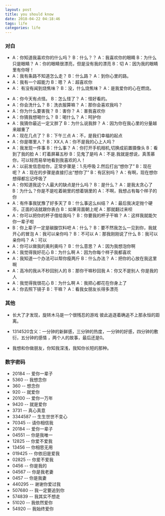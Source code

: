 ```yaml
---
layout: post
title: you should know
date: 2018-04-22 04:18:46
tags: life
categories: life
---
```


### 对白

- A：你知道我喜欢你的什么吗？
  B：什么？？
  A：我喜欢你的眼睛 
  B：为什么只是眼睛？
  A：你的眼睛很漂亮，但是没有我的漂亮 
  B：切 
  A：因为我的眼睛里有你呀！ 
-   A：我有条路不知道怎么走？
  B：什么路？
  A：到你心里的路。 
-   A：我有一个超能力 
  B：嗯？
  A：超喜欢你
-   A： 有没有闻到烧焦味？
  B：没，什么烧焦味？
  A：是我爱你的心在燃烧。

<!-- more -->

- A：你今天有点怪。
  B：怎么怪了？
  A：怪好看的。
- A：你会洗什么？
  B：洗衣服算嘛？
  A：那你会喜欢我吗？
- A：你为什么要害我？
  B：害你？
  A：害我喜欢你
- A：你猜我想喝什么？
  B：喝什么？
  A：呵护你
- A：我猜你最近一定又胖了
  B：为什么说我胖？
  A：因为你在我心里的分量越来越重了
- A：现在几点了？
  B：下午三点
  A：不，是我们幸福的起点
- A：你是哪里人？
  B：XX人
  A：你不是我的心上人吗？
- A：我发现一件事
  B：什么事？
  A：你打开手机相机,切换成前置摄像头
  B：看到了我的脸
  A：盯着屏幕五秒
  B：见鬼了是吗
  A：不是.我就是想说，真羡慕你，可以轻而易举地看到我喜欢的人！
- A：以前发信息给你，正常步骤是：1.先呼吸 2.然后打出“想你了”
  B：现在呢？
  A：现在的步骤是直接打出“想你了”
  B：有区别吗？
  A：有啊，现在想你想得都忘记呼吸了
- A：你知道我这个人最大的缺点是什么吗？
  B：是什么？
  A：是我太贪心了
  B：为什么？你是不是吃着碗里的想着锅里的
  A：不啊，我想占有每个样子的你
- A：有件事我犹豫了好多天了
  B：什么事这么纠结？
  A：最后我决定抛个硬币，正面的话就跟你表白
  B：如果背面朝上呢
  A：那就翻过来呗
- A：你可以把你的杯子借给我吗？
  B：你要我的杯子干嘛？
  A：这样我就能欠你一辈子啦
- B：你上辈子一定是碳酸饮料吧
  A：什么？
  B：要不然我怎么一见到你，我就开心的冒泡
  A：我可以亲你吗？
  B：不可以
  A：那我刚刚说了什么
  B：我可以亲你吗？
  A：可以
- A：你可以做我的奥利奥吗？
  B：什么意思？
  A：因为我想泡你啊
- A：我觉得我好花心
  B：为什么啊
  A：因为你每个样子我都喜欢
- A：我知道一个办法可以帮你瘦两斤
  B：什么办法？
  A：把你的心放在我这里啊
- A：高冷的我从不秒回别人的
  B：那你干嘛秒回我
  A：你又不是别人 你是我的人
- A：我觉得我很花心
  B：为什么啊
  A：我把心都花在你身上了
- A：你去照下镜子
  B：干嘛？
  A：看我女朋友长得多漂亮


### 其他

- 长大了才发现，旋转木马是一个很残忍的游戏 彼此追逐着确追不上那永恒的距离。

- 1314520含义：一分钟的新鲜感，三分钟的热度，一分钟的好感，四分钟的敷衍，五分钟的感情
  ，两个人的故事，最后还是0。
  
- 我想和你做朋友，你知我深浅，我知你长短的那种。

### 数字密码

- 20184    -- 爱你一辈子
- 5360   -- 我想念你
- 360 -- 想念你
- 920 -- 就爱你
- 20100 -- 爱你一万年
- 9420 -- 就是爱你
- 3731 -- 真心真意
- 3344587 -- 生生世世不变心
- 70345 -- 请你相信我
- 20184 -- 爱你一辈子
- 04551 -- 你是我唯一
- 12825 -- 你爱不爱我
- 13456 -- 你相思无用
- 019425 -- 你依旧是爱我
- 02825 -- 你爱不爱我
- 0456 -- 你是我的
- 04567 -- 你是我老妻
- 0457 -- 你是我妻
- 440295 -- 谢谢你爱过我
- 507680 -- 我一定要追到你
- 574839 -- 我其实不想走
- 51020 -- 我依然爱你
- 54920 -- 我始终爱你